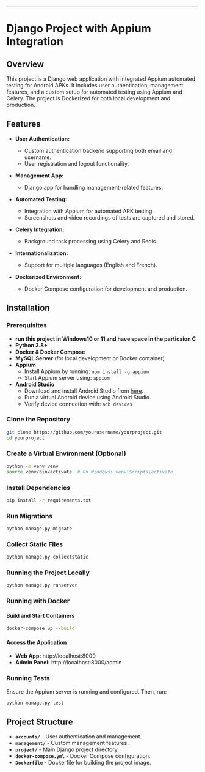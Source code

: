 ---

# Django Project with Appium Integration

## Overview

This project is a Django web application with integrated Appium automated testing for Android APKs. It includes user authentication, management features, and a custom setup for automated testing using Appium and Celery. The project is Dockerized for both local development and production.

## Features

- **User Authentication:**
  - Custom authentication backend supporting both email and username.
  - User registration and logout functionality.
  
- **Management App:**
  - Django app for handling management-related features.

- **Automated Testing:**
  - Integration with Appium for automated APK testing.
  - Screenshots and video recordings of tests are captured and stored.

- **Celery Integration:**
  - Background task processing using Celery and Redis.
  
- **Internationalization:**
  - Support for multiple languages (English and French).

- **Dockerized Environment:**
  - Docker Compose configuration for development and production.

## Installation

### Prerequisites
- **run this project in Windows10 or 11 and have space in the particaion C**
- **Python 3.8+**
- **Docker & Docker Compose**
- **MySQL Server** (for local development or Docker container)
- **Appium** 
  - Install Appium by running: `npm install -g appium`
  - Start Appium server using: `appium`
- **Android Studio**
  - Download and install Android Studio from [here](https://developer.android.com/studio).
  - Run a virtual Android device using Android Studio.
  - Verify device connection with: `adb devices`

### Clone the Repository

```bash
git clone https://github.com/yourusername/yourproject.git
cd yourproject
```

### Create a Virtual Environment (Optional)

```bash
python -m venv venv
source venv/bin/activate  # On Windows: venv\Scripts\activate
```

### Install Dependencies

```bash
pip install -r requirements.txt
```


### Run Migrations

```bash
python manage.py migrate
```

### Collect Static Files

```bash
python manage.py collectstatic
```

### Running the Project Locally

```bash
python manage.py runserver
```

### Running with Docker

#### Build and Start Containers

```bash
docker-compose up --build
```

#### Access the Application

- **Web App:** http://localhost:8000
- **Admin Panel:** http://localhost:8000/admin

### Running Tests

Ensure the Appium server is running and configured. Then, run:

```bash
python manage.py test
```



## Project Structure

- **`accounts/`** - User authentication and management.
- **`management/`** - Custom management features.
- **`project/`** - Main Django project directory.
- **`docker-compose.yml`** - Docker Compose configuration.
- **`Dockerfile`** - Dockerfile for building the project image.

